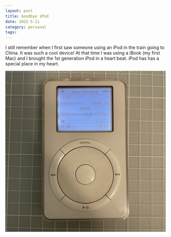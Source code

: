 ```yaml
---
layout: post
title: Goodbye iPod
date: 2022-5-11
category: personal
tags: 
---
```


I still remember when I first saw someone using an iPod in the train going to China. It was such a cool device! At that time I was using a iBook (my first Mac) and I brought the 1st generation iPod in a heart beat. iPod has has a special place in my heart.

![iPod](/assets/ipod.JPG)